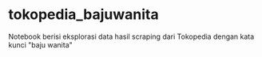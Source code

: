 # tokopedia_bajuwanita
Notebook berisi eksplorasi data hasil scraping dari Tokopedia dengan kata kunci "baju wanita"
